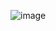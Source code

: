 ![image](https://github.com/Abiji-2020/Leetcode-2024/assets/145255212/52a9bc78-384c-49ef-8bfa-599976fe7ec2)
